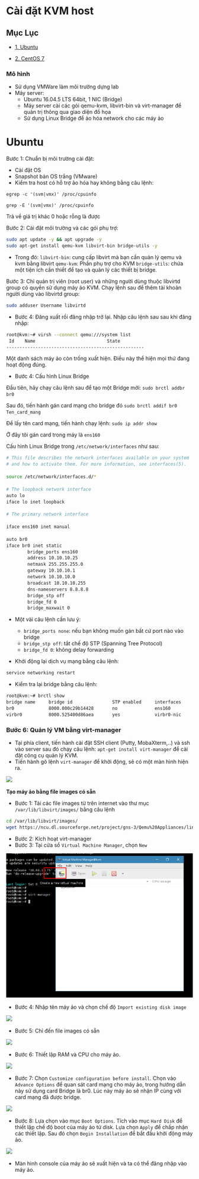 # Cài đặt KVM host

## Mục Lục

- [1. Ubuntu](#Ubuntu)

- [2. CentOS 7](#Centos)
### Mô hình
- Sử dụng VMWare làm môi trường dựng lab
- Máy server:
  <ul>
  <li>Ubuntu 16.04.5 LTS 64bit, 1 NIC (Bridge)</li>
  <li>Máy server cài các gói qemu-kvm, libvirt-bin và virt-manager để quản trị thông qua giao diện đồ họa </li>
  <li>Sử dụng Linux Bridge để ảo hóa network cho các máy ảo</li>
  </ul>



# <a name = "Ubuntu"></a>Ubuntu

Bước 1:
Chuẩn bị môi trường cài đặt:
- Cài đặt OS
- Snapshot bản OS trắng (VMware)
- Kiểm tra host có hỗ trợ ảo hóa hay không bằng câu lệnh:

```
egrep -c '(svm|vmx)' /proc/cpuinfo
```
```
grep -E '(svm|vmx)' /proc/cpuinfo
```
Trả về giá trị khác 0 hoặc rỗng là được

Bước 2:
Cài đặt môi trường và các gói phụ trợ:
```sh
sudo apt update -y && apt upgrade -y
sudo apt-get install qemu-kvm libvirt-bin bridge-utils -y
```
- Trong đó:
  `libvirt-bin`: cung cấp libvirt mà bạn cần quản lý qemu và kvm bằng libvirt
  `qemu-kvm`: Phần phụ trợ cho KVM
  `bridge-utils`: chứa một tiện ích cần thiết để tạo và quản lý các thiết bị bridge.

Bước 3: Chỉ quản trị viên (root user) và những người dùng thuộc libvirtd group có quyền sử dụng máy ảo KVM. 
  Chạy lệnh sau để thêm tài khoản người dùng vào libvirtd group:
```sh
sudo adduser Username libvirtd
```

- Bước 4: Đăng xuất rồi đăng nhập trở lại. Nhập câu lệnh sau sau khi đăng nhập:

```sh
root@kvm:~# virsh --connect qemu:///system list
 Id    Name                           State
----------------------------------------------------

```
Một danh sách máy ảo còn trống xuất hiện. Điều này thể hiện mọi thứ đang hoạt động đúng.

- Bước 4: Cấu hình Linux Bridge

Đầu tiên, hãy chạy câu lệnh sau để tạo một Bridge mới: `sudo brctl addbr br0`

Sau đó, tiến hành gán card mạng cho bridge đó `sudo brctl addif br0 Ten_card_mang`

Để lấy tên card mạng, tiến hành chạy lệnh: `sudo ip addr show`

Ở đây tôi gán card trong máy là `ens160`

Cấu hình Linux Bridge trong `/etc/network/interfaces` như sau:
```sh
# This file describes the network interfaces available on your system
# and how to activate them. For more information, see interfaces(5).

source /etc/network/interfaces.d/*

# The loopback network interface
auto lo
iface lo inet loopback

# The primary network interface

iface ens160 inet manual

auto br0
iface br0 inet static
        bridge_ports ens160
        address 10.10.10.25
        netmask 255.255.255.0
        gateway 10.10.10.1
        network 10.10.10.0
        broadcast 10.10.10.255
        dns-nameservers 8.8.8.8
        bridge_stp off
        bridge_fd 0
        bridge_maxwait 0
```
- Một vài câu lệnh cần lưu ý:
    - `bridge_ports none`: nếu bạn không muốn gán bất cứ port nào vào bridge
    - `bridge_stp off`: tắt chế độ STP (Spanning Tree Protocol)
    - `bridge_fd 0`: không delay forwarding

- Khởi động lại dịch vụ mạng bằng câu lệnh: 
```sh
service networking restart
```

- Kiểm tra lại bridge bằng câu lệnh:
```sh
root@kvm:~# brctl show
bridge name     bridge id               STP enabled     interfaces
br0             8000.000c29b14428       no              ens160
virbr0          8000.525400d86aea       yes             virbr0-nic
```
### Bước 6: Quản lý VM bằng virt-manager

- Tại phía client, tiến hành cài đặt SSH client (Putty, MobaXterm,..) và ssh vào server sau đó chạy câu lệnh: `apt-get install virt-manager` để cài đặt công cụ quản lý KVM.
- Tiến hành gõ lệnh `virt-manager` để khởi động, sẽ có một màn hình hiện ra.

<img src="http://i.imgur.com/XQMWnww.png">

**Tạo máy ảo bằng file images có sẵn**

- Bước 1: Tải các file images từ trên internet vào thư mục `/var/lib/libvirt/images/` bằng câu lệnh 
```sh
cd /var/lib/libvirt/images/
wget https://ncu.dl.sourceforge.net/project/gns-3/Qemu%20Appliances/linux-microcore-3.8.2.img
```

- Bước 2: Kích hoạt virt-manager
- Bước 3: Tại cửa sổ `Virtual Machine Manager`, chọn `New`

![](../images/newVM.png)

- Bước 4: Nhập tên máy ảo và chọn chế độ `Import existing disk image`

<img src="http://i.imgur.com/Al5yfy9.png">

- Bước 5: Chỉ đến file images có sẵn

<img src="http://i.imgur.com/AcLzgjA.png">

- Bước 6: Thiết lập RAM và CPU cho máy ảo.

<img src="http://i.imgur.com/y3VF5aM.png">


- Bước 7: Chọn `Customize configuration before install`.  Chọn vào `Advance Options` để quan sát card mạng cho máy ảo, trong hướng dẫn này sử dụng card Bridge là br0. Lúc này máy ảo sẽ nhận IP cùng với card mạng đã được bridge.

<img src="http://i.imgur.com/YejQZ6B.png">

- Bước 8: Lựa chọn vào mục `Boot Options`.
Tích vào mục `Hard Disk` để thiết lập chế độ boot của máy ảo từ disk.
Lựa chọn `Apply` để chấp nhận các thiết lập.
Sau đó chọn `Begin Installation` để bắt đầu khởi động máy ảo.

<img src = "http://i.imgur.com/R0SSkld.png">

- Màn hình console của máy ảo sẽ xuất hiện và ta có thể đăng nhập vào máy ảo. 